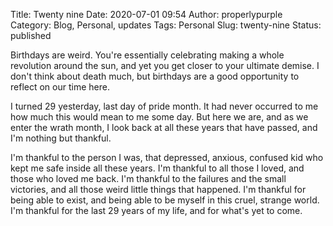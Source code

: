 Title: Twenty nine
Date: 2020-07-01 09:54
Author: properlypurple
Category: Blog, Personal, updates
Tags: Personal
Slug: twenty-nine
Status: published


Birthdays are weird. You're essentially celebrating making a whole revolution around the sun, and yet you get closer to your ultimate demise. I don't think about death much, but birthdays are a good opportunity to reflect on our time here.

I turned 29 yesterday, last day of pride month. It had never occurred to me how much this would mean to me some day. But here we are, and as we enter the wrath month, I look back at all these years that have passed, and I'm nothing but thankful.

I'm thankful to the person I was, that depressed, anxious, confused kid who kept me safe inside all these years. I'm thankful to all those I loved, and those who loved me back. I'm thankful to the failures and the small victories, and all those weird little things that happened. I'm thankful for being able to exist, and being able to be myself in this cruel, strange world. I'm thankful for the last 29 years of my life, and for what's yet to come.

